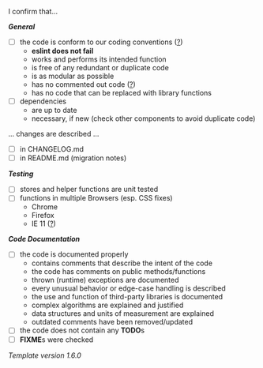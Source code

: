 I confirm that...

***General***

- [ ] the code is conform to our coding conventions ([?](https://confluence.brox.de/x/EIGOAQ))
    - **eslint does not fail**
    - works and performs its intended function
    - is free of any redundant or duplicate code
    - is as modular as possible
    - has no commented out code ([?](https://medium.com/@kentcdodds/please-don-t-commit-commented-out-code-53d0b5b26d5f))
    - has no code that can be replaced with library functions
- [ ] dependencies
    - are up to date
    - necessary, if new (check other components to avoid duplicate code) 

... changes are described ...

- [ ] in CHANGELOG.md
- [ ] in README.md (migration notes)

***Testing***

- [ ] stores and helper functions are unit tested
- [ ] functions in multiple Browsers (esp. CSS fixes)
    - Chrome
    - Firefox
    - IE 11 ([?](https://confluence.brox.de/x/FYISAw))

***Code Documentation***

- [ ] the code is documented properly
    - contains comments that describe the intent of the code
    - the code has comments on public methods/functions
    - thrown (runtime) exceptions are documented
    - every unusual behavior or edge-case handling is described
    - the use and function of third-party libraries is documented
    - complex algorithms are explained and justified
    - data structures and units of measurement are explained
    - outdated comments have been removed/updated
- [ ] the code does not contain any **TODO**s
- [ ] **FIXME**s were checked

*Template version 1.6.0*

